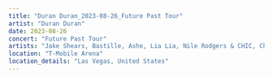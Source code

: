 ```yaml
---
title: "Duran Duran_2023-08-26_Future Past Tour"
artist: "Duran Duran"
date: 2023-08-26
concert: "Future Past Tour"
artists: "Jake Shears, Bastille, Ashe, Lia Lia, Nile Rodgers & CHIC, Chic, Arden Jones, Duran Duran, Álvaro Díaz"
location: "T-Mobile Arena"
location_details: "Las Vegas, United States"
---
```

